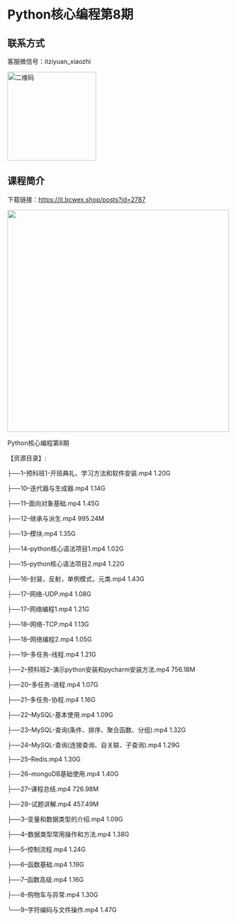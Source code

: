 # Python核心编程第8期

## 联系方式

客服微信号：itziyuan_xiaozhi

<img src="https://ziyuanyun.oss-cn-guangzhou.aliyuncs.com/common/20240614073449/666b82192834a.jpg" width="200" height="200" alt="二维码">

## 课程简介

下载链接：https://it.bcwex.shop/posts?id=2787

<img src="https://ziyuanyun.oss-cn-guangzhou.aliyuncs.com/yun/20240515184316/664491c4e9480.jpg" width="500" alt="">

  Python核心编程第8期



 【资源目录】:

 ├──1–预科班1-开班典礼、学习方法和软件安装.mp4 1.20G

 ├──10–迭代器与生成器.mp4 1.14G

 ├──11–面向对象基础.mp4 1.45G

 ├──12–继承与派生.mp4 995.24M

 ├──13–模块.mp4 1.35G

 ├──14–python核心语法项目1.mp4 1.02G

 ├──15–python核心语法项目2.mp4 1.22G

 ├──16–封装，反射，单例模式，元类.mp4 1.43G

 ├──17–网络-UDP.mp4 1.08G

 ├──17–网络编程1.mp4 1.21G

 ├──18–网络-TCP.mp4 1.13G

 ├──18–网络编程2.mp4 1.05G

 ├──19–多任务-线程.mp4 1.21G

 ├──2–预科班2-演示python安装和pycharm安装方法.mp4 756.18M

 ├──20–多任务-进程.mp4 1.07G

 ├──21–多任务-协程.mp4 1.16G

 ├──22–MySQL-基本使用.mp4 1.09G

 ├──23–MySQL-查询(条件、排序、聚合函数、分组).mp4 1.32G

 ├──24–MySQL-查询(连接查询、自关联、子查询).mp4 1.29G

 ├──25–Redis.mp4 1.30G

 ├──26–mongoDB基础使用.mp4 1.40G

 ├──27–课程总结.mp4 726.98M

 ├──28–试题讲解.mp4 457.49M

 ├──3–变量和数据类型的介绍.mp4 1.09G

 ├──4–数据类型常用操作和方法.mp4 1.38G

 ├──5–控制流程.mp4 1.24G

 ├──6–函数基础.mp4 1.19G

 ├──7–函数高级.mp4 1.16G

 ├──8–购物车与异常.mp4 1.30G

 └──9–字符编码与文件操作.mp4 1.47G

  